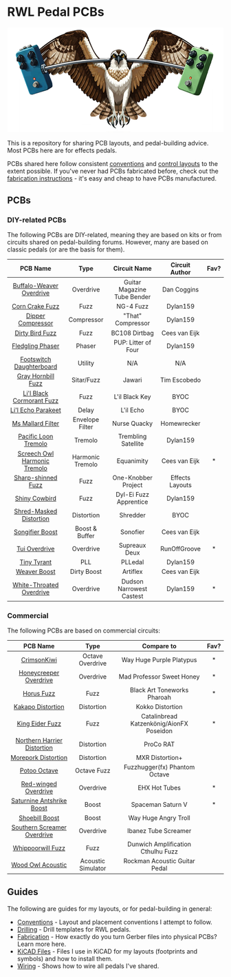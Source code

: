 # RWL Pedal PCBs

![RWL Pedals Mascot, an Osprey](images/osprey.png)

This is a repository for sharing PCB layouts, and pedal-building advice. Most PCBs here are for effects pedals.

PCBs shared here follow consistent [conventions](instructions/CONVENTIONS.md) and [control layouts](instructions/DRILLING.md) to the extent possible. If you've never had PCBs fabricated before, check out the [fabrication instructions](instructions/FABRICATION.md) - it's easy and cheap to have PCBs manufactured.

## PCBs

### DIY-related PCBs

The following PCBs are DIY-related, meaning they are based on kits or from circuits shared on pedal-building forums. However, many are based on classic pedals (or are the basis for them).

|                          PCB Name                           |       Type       |        Circuit Name         | Circuit Author  | Fav?  |
| :---------------------------------------------------------: | :--------------: | :-------------------------: | :-------------: | :---: |
|    [Buffalo-Weaver Overdrive](/BuffaloWeaverOverdrive/)     |    Overdrive     | Guitar Magazine Tube Bender |   Dan Coggins   |
|             [Corn Crake Fuzz](/CornCrakeFuzz/)              |       Fuzz       |          NG-4 Fuzz          |    Dylan159     |
|           [Dipper Compressor](/DipperCompressor/)           |    Compressor    |      "That" Compressor      |    Dylan159     |
|             [Dirty Bird Fuzz](/DirtyBirdFuzz/)              |       Fuzz       |        BC108 Dirtbag        |  Cees van Eijk  |
|            [Fledgling Phaser](/FledglingPhaser/)            |      Phaser      |     PUP: Litter of Four     |    Dylan159     |
|    [Footswitch Daughterboard](/FootswitchDaughterboard/)    |     Utility      |             N/A             |       N/A       |
|          [Gray Hornbill Fuzz](/GrayHornbillFuzz/)           |    Sitar/Fuzz    |           Jawari            |  Tim Escobedo   |
|    [Li'l Black Cormorant Fuzz](/LilBlackCormorantFuzz/)     |       Fuzz       |       L'il Black Key        |      BYOC       |
|           [Li'l Echo Parakeet](/LilEchoParakeet/)           |      Delay       |          L'il Echo          |      BYOC       |
|           [Ms Mallard Filter](/MsMallardFilter/)            | Envelope Filter  |        Nurse Quacky         |   Homewrecker   |
|        [Pacific Loon Tremolo](/PacificLoonTremolo/)         |     Tremolo      |     Trembling Satellite     |    Dylan159     |
| [Screech Owl Harmonic Tremolo](/ScreechOwlHarmonicTremolo/) | Harmonic Tremolo |         Equanimity          |  Cees van Eijk  |   *   |
|          [Sharp-shinned Fuzz](/SharpShinnedFuzz/)           |       Fuzz       |     One-Knobber Project     | Effects Layouts |
|               [Shiny Cowbird](/ShinyCowbird/)               |       Fuzz       |   Dyl-Ei Fuzz Apprentice    |    Dylan159     |
|     [Shred-Masked Distortion](/ShredMaskedDistortion/)      |    Distortion    |          Shredder           |      BYOC       |
|             [Songifier Boost](/SongifierBoost/)             |  Boost & Buffer  |          Sonofier           |  Cees van Eijk  |
|               [Tui Overdrive](/TuiOverdrive/)               |    Overdrive     |        Supreaux Deux        |  RunOffGroove   |   *   |
|               [Tiny Tyrant](/TinyTyrantPll/)                |       PLL        |           PLLedal           |    Dylan159     |
|                [Weaver Boost](/WeaverBoost/)                |   Dirty Boost    |          Artiflex           |  Cees van Eijk  |
|    [White-Throated Overdrive](/WhiteThroatedOverdrive/)     |    Overdrive     |  Dudson Narrowest Castest   |    Dylan159     |   *   |

### Commercial

The following PCBs are based on commercial circuits:

|                          PCB Name                          |        Type        |                Compare to                | Fav?  |
| :--------------------------------------------------------: | :----------------: | :--------------------------------------: | :---: |
|           [CrimsonKiwi](/CrimsonKiwiOverdrive/)            |  Octave Overdrive  |         Way Huge Purple Platypus         |   *   |
|     [Honeycreeper Overdrive](/HoneycreeperOverdrive/)      |     Overdrive      |        Mad Professor Sweet Honey         |   *   |
|                 [Horus Fuzz](/HorusFuzz/)                  |        Fuzz        |       Black Art Toneworks Pharoah        |   *   |
|          [Kakapo Distortion](/KakapoDistortion/)           |     Distortion     |             Kokko Distortion             |       |
|             [King Eider Fuzz](/KingEiderFuzz/)             |        Fuzz        | Catalinbread Katzenkönig/AionFX Poseidon |   *   |
| [Northern Harrier Distortion](/NorthernHarrierDistortion/) |     Distortion     |                ProCo RAT                 |
|        [Morepork Distortion](/MoreporkDistortion/)         |     Distortion     |             MXR Distortion+              |
|               [Potoo Octave](/PotooOctave/)                |    Octave Fuzz     |      Fuzzhugger(fx) Phantom Octave       |
|        [Red-winged Overdrive](/RedwingedOverdrive/)        |     Overdrive      |              EHX Hot Tubes               |   *   |
|   [Saturnine Antshrike Boost](/SaturnineAntshrikeBoost/)   |       Boost        |            Spaceman Saturn V             |   *   |
|             [Shoebill Boost](/ShoebillBoost/)              |       Boost        |           Way Huge Angry Troll           |
| [Southern Screamer Overdrive](/SouthernScreamerOverdrive/) |     Overdrive      |           Ibanez Tube Screamer           |
|          [Whippoorwill Fuzz](/WhippoorwillFuzz/)           |        Fuzz        |    Dunwich Amplification Cthulhu Fuzz    |
|           [Wood Owl Acoustic](/WoodOwlAcoustic/)           | Acoustic Simulator |      Rockman Acoustic Guitar Pedal       |

## Guides

The following are guides for my layouts, or for pedal-building in general:

* [Conventions](instructions/CONVENTIONS.md) - Layout and placement conventions I attempt to follow.
* [Drilling](instructions/DRILLING.md) - Drill templates for RWL pedals.
* [Fabrication](instructions/FABRICATION.md) - How exactly do you turn Gerber files into physical PCBs? Learn more here.
* [KiCAD Files](KiCAD/KICAD_SETUP.md) - Files I use in KiCAD for my layouts (footprints and symbols) and how to install them.
* [Wiring](instructions/WIRING.md) - Shows how to wire all pedals I've shared.